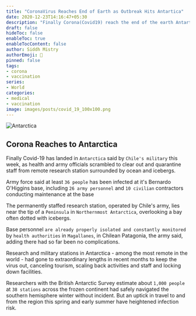 ```yaml
---
title: "CoronaVirus Reaches End of Earth as Outbreak Hits Antartica"
date: 2020-12-23T14:16:47+05:30
description: "Finally Corona(Covid19) reach the end of the earth Antartica also known as coldest place on the earth."
draft: false
hideToc: false
enableToc: true
enableTocContent: false
author: Siddh Mistry
authorEmoji: 🤯
pinned: false
tags:
- corona
- vaccination
series:
- World
categories:
- medical
- vaccination
image: images/posts/covid_19_100x100.png
---
```


![Antarctica](/images/posts/antartica.jpg)

## Corona Reaches to Antarctica

Finally Covid-19 has landed in `Antarctica` said by `Chile's military` this week, as health and army officials scrambled to clear out and quarantine staff from remote research station surrounded by ocean and icebergs.



Army force said at least `36 people` has been infected at it's Bernardo O'Higgins base, including `26 army personnel` and `10 civilian` contractors conducting maintenance at the base



The permanently staffed research station, operated by Chile's army, lies near the tip of a `Peninsula` in `Northernmost Antarctica`, overlooking a bay often dotted with icebergs.



Base personnel `are already properly isolated and constantly monitored` by `health authorities` in `Magallanes`, in Chilean Patagonia, the army said, adding there had so far been no complications.



Research and military stations in Antarctica - among the most remote in the world - had gone to extraordinary lengths in recent months to keep the virus out, canceling tourism, scaling back activities and staff and locking down facilities.



Researchers with the British Antarctic Survey estimate about `1,000 people` at `38 stations` across the frozen continent had safely navigated the southern hemisphere winter without incident. But an uptick in travel to and from the region this spring and early summer have heightened infection risk.
